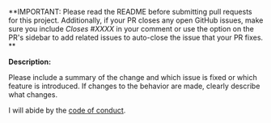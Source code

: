 **IMPORTANT: Please read the README before submitting pull requests for this project. Additionally, if your PR closes any open GitHub issues, make sure you include _Closes #XXXX_ in your comment or use the option on the PR's sidebar to add related issues to auto-close the issue that your PR fixes. **

**Description:**

Please include a summary of the change and which issue is fixed or which feature is introduced. If changes to the behavior are made, clearly describe what changes.

I will abide by the [code of conduct](CODE_OF_CONDUCT.md).
